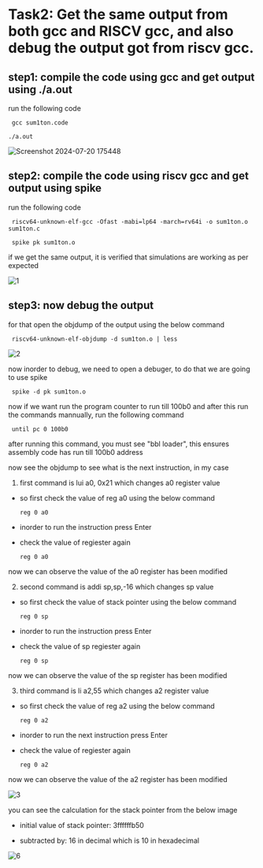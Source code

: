 # Task2: Get the same output from both gcc and RISCV gcc, and also debug the output got from riscv gcc.












## step1: compile the code using gcc and get output using ./a.out

run the following code
 
     gcc sum1ton.code

    ./a.out

   ![Screenshot 2024-07-20 175448](https://github.com/user-attachments/assets/313d553a-a619-451c-829c-19eb07c4c437)


    

## step2: compile the code using riscv gcc and get output using spike

run the following code

     riscv64-unknown-elf-gcc -Ofast -mabi=lp64 -march=rv64i -o sum1ton.o sum1ton.c

     spike pk sum1ton.o

if we get the same output, it is verified that simulations are working as per expected

![1](https://github.com/user-attachments/assets/f41f06b6-0790-428d-88ea-7ce2b6ba6937)
    
## step3: now debug the output 
for that open the objdump of the output using the below command

     riscv64-unknown-elf-objdump -d sum1ton.o | less

![2](https://github.com/user-attachments/assets/e664d32a-a2ad-45a8-af38-5fab3fe6b2ab)

now inorder to debug, we need to open a debuger, to do that we are going to use spike

     spike -d pk sum1ton.o

now if we want run the program counter to run till 100b0 and after this run the commands mannually, run the following command

     until pc 0 100b0

after running this command, you must see "bbl loader", this ensures assembly code has run till 100b0 address

now see the objdump to see what is the next instruction, in my case 

1. first command is lui a0, 0x21 which changes a0 register value

- so first check the value of reg a0 using the below command
     
      reg 0 a0

- inorder to run the instruction press Enter

- check the value of regiester again

      reg 0 a0

now we can observe the value of the a0 register has been modified

2. second command is addi sp,sp,-16 which changes sp value

- so first check the value of stack pointer using the below command
     
      reg 0 sp

- inorder to run the instruction press Enter

- check the value of sp regiester again

      reg 0 sp

now we can observe the value of the sp register has been modified

3. third command is li a2,55 which changes a2 register value

- so first check the value of reg a2 using the below command
     
      reg 0 a2

- inorder to run the next instruction press Enter

- check the value of regiester again

      reg 0 a2

now we can observe the value of the a2 register has been modified

![3](https://github.com/user-attachments/assets/1f27a2a9-a906-4c03-8781-bcdeb4f3e827)

you can see the calculation for the stack pointer from the below image

- initial value of stack pointer: 3ffffffb50

- subtracted by: 16 in decimal which is 10 in hexadecimal

![6](https://github.com/user-attachments/assets/6d7c732c-95be-4f3c-a26f-05e29e206a17)
